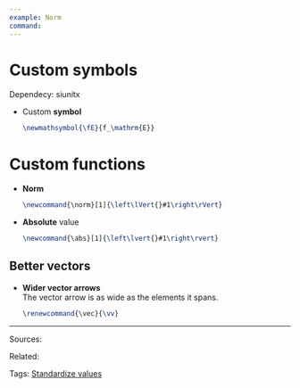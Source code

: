 ```yaml
---
example: Norm
command: 
---
```


# Custom symbols

Dependecy: siunitx

- Custom **symbol**
    ```latex
    \newmathsymbol{\fE}{f_\mathrm{E}}
    ```

# Custom functions

- **Norm**
    ```latex
    \newcommand{\norm}[1]{\left\lVert{}#1\right\rVert}
    ```

- **Absolute** value
    ```latex
    \newcommand{\abs}[1]{\left\lvert{}#1\right\rvert}

## Better vectors

- **Wider vector arrows**  
    The vector arrow is as wide as the elements it spans.
    ```latex
    \renewcommand{\vec}{\vv}
    ```


---


Sources:

Related:

Tags:
[Standardize values](../Standardize%20values.md)